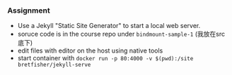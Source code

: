 ### Assignment
* Use a Jekyll "Static Site Generator" to start a local web server.
* soruce code is in the course repo under `bindmount-sample-1` (我放在src底下)
* edit files with editor on the host using native tools
* start container with `docker run -p 80:4000 -v $(pwd):/site bretfisher/jekyll-serve`